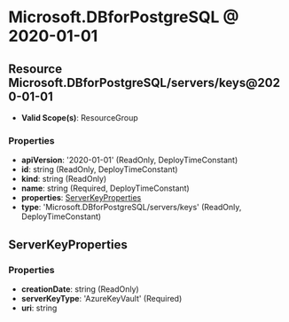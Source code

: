 # Microsoft.DBforPostgreSQL @ 2020-01-01

## Resource Microsoft.DBforPostgreSQL/servers/keys@2020-01-01
* **Valid Scope(s)**: ResourceGroup
### Properties
* **apiVersion**: '2020-01-01' (ReadOnly, DeployTimeConstant)
* **id**: string (ReadOnly, DeployTimeConstant)
* **kind**: string (ReadOnly)
* **name**: string (Required, DeployTimeConstant)
* **properties**: [ServerKeyProperties](#serverkeyproperties)
* **type**: 'Microsoft.DBforPostgreSQL/servers/keys' (ReadOnly, DeployTimeConstant)

## ServerKeyProperties
### Properties
* **creationDate**: string (ReadOnly)
* **serverKeyType**: 'AzureKeyVault' (Required)
* **uri**: string

